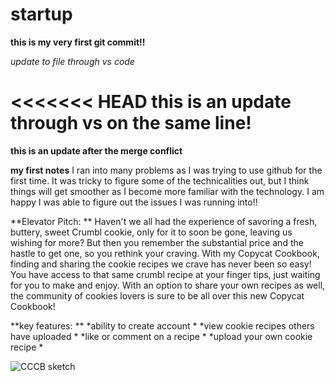 # startup

**this is my __very__ first git commit!!**

*update to file through vs code*

<<<<<<< HEAD
**this is an update through vs on the same line!**
=======
**this is an update after the merge conflict**

**my first notes**
I ran into many problems as I was trying to use github for the first time. It was tricky to figure some of the technicalities out, but I think things will get smoother as I become more familiar with the technology. I am happy I was able to figure out the issues I was running into!!


**Elevator Pitch: **
Haven't we all had the experience of savoring a fresh, buttery, sweet Crumbl cookie, only for it to soon be gone, leaving us wishing for more? But then you remember the substantial price and the hastle to get one, so you rethink your craving. With my Copycat Cookbook, finding and sharing the cookie recipes we crave has never been so easy! You have access to that same crumbl recipe at your finger tips, just waiting for you to make and enjoy. With an option to share your own recipes as well, the community of cookies lovers is sure to be all over this new Copycat Cookbook!

**key features: **
*ability to create account  *
*view cookie recipes others have uploaded  *
*like or comment on a recipe  *
*upload your own cookie recipe  *


![CCCB sketch](https://user-images.githubusercontent.com/122322464/214968887-e9488ea1-0d9b-4b8e-b404-35f9f96bd0e0.jpg)

